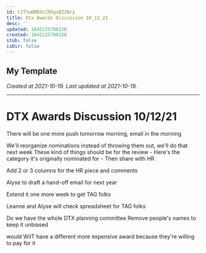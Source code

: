 ```yaml
---
id: tJTYwDMEOcCR9gxBZ2Nry
title: Dtx Awards Discussion 10_12_21
desc: ''
updated: 1645225706328
created: 1645225706328
stub: false
isDir: false
---
```

My Template
---

_Created at 2021-10-19._
_Last updated at 2021-10-19._




---

# DTX Awards Discussion 10/12/21


There will be one more push tomorrow morning,
email in the morning

We'll reorganize nominations instead of throwing them out,
we'll do that next week
These kind of things should be for the review
\- Here's the category it's originally nominated for
\- Then share with HR

Add 2 or 3 columns for the HR piece and comments

Alyse to draft a hand-off email for next year

Extend it one more week to get TAG folks

Leanne and Alyse will check spreadsheet for TAG folks

Do we have the whole DTX planning committee
Remove people's names to keep it unbiased

would WiIT have a different more expensive award because they're willing to pay for it

